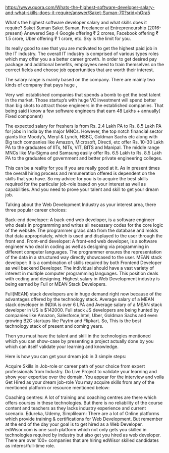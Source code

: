 https://www.quora.com/Whats-the-highest-software-developer-salary-and-what-skills-does-it-require/answer/Saket-Suman-70?srid=hOra5


What's the highest software developer salary and what skills does it require?
Saket Suman
Saket Suman, Freelancer at Entrepreneurship (2016-present)
Answered Sep 4
Google offering ₹ 2 crores, Facebook offering ₹ 1.5 crore, Uber offering ₹ 1 crore, etc. Sky is the limit for you.

Its really good to see that you are motivated to get the highest paid job in the IT industry. The overall IT industry is comprised of various types roles which may offer you a a better career growth. In order to get desired pay package and additional benefits, employees need to train themselves on the correct fields and choose job opportunities that are worth their interest.

The salary range is mainly based on the company. There are mainly two kinds of company that pays huge ,

Very well established companies that spends a bomb to get the best talent in the market.
Those startup’s with huge VC investment will spend better than big shots to attract those engineers in the established companies.
That being said i know a few software engineers that earn 48 Lakhs + annually( Fixed component)


The expected salary for freshers is from Rs. 2.4 Lakh PA to Rs. 8.5 Lakh PA for jobs in India by the major MNCs. However, the top notch financial sector giants like Moody’s, Meryl & Lynch, HSBC, Goldman Sachs etc along with Big tech companies like Amazon, Microsoft, Directi, etc offer Rs. 10-30 Lakh PA to the graduates of IITs, NITs, VIT, BITS and Manipal. The middle range MNCs like Mu-Sigma and Samsung easily offer Rs. 6.5 Lakh to Rs. 8.5 Lakh PA to the graduates of government and better private engineering colleges.

This can be a reality for you if you are really good at it. As in present times the overall hiring process and remuneration offered is dependent on the skills that you have. So my advice for you is to acquire the best skills required for the particular job-role based on your interest as well as capabilities. And you need to prove your talent and skill to get your dream job.

Talking about the Web Development Industry as your interest area, there three popular career choices:

Back-end developer: A back-end web developer, is a software engineer who deals in programming and writes all necessary codes for the core logic of the website. The programmer grabs data from the database and molds that data appropriately, which is used and displayed to the user through the front end.
Front-end developer: A front-end web developer, is a software engineer who deal in coding as well as designing via programming in different computer languages. The programmer ensures the representation of the data in a structured way directly showcased to the user.
MEAN stack developer: It is a combination of skills required by both Frontend Developer as well backend Developer. The individual should have a vast variety of interest in multiple computer programming languages. This position deals with coding and designing. Highest salary in Web Development industry is being earned by Full or MEAN Stack Developers.

Full(MEAN) stack developers are in huge demand right now because of the advantages offered by the technology stack. Average salary of a MEAN stack developer in INDIA is over 6 LPA and Average salary of a MEAN stack developer in US is $142000. Full stack JS developers are being hunted by companies like Amazon, Salesforce,Intel, Uber, Goldman Sachs and even growing B2C startups like Paytm and Flipkart. So, This is the best technology stack of present and coming years.

Then you must have the talent and skill in the technologies mentioned which you can show-case by presenting a project actually done by you which can itself validate your learning and knowledge.

Here is how you can get your dream job in 3 simple steps:

Acquire Skills in Job-role or career path of your choice from expert professionals from Industry.
Do Live Project to validate your learning and show your expertise over the domain.
You appear for the interview and voila Get Hired as your dream job-role
You may acquire skills from any of the mentioned platform or resource mentioned below:

Coaching centres: A lot of training and coaching centres are there which offers courses in these technologies. But there is no reliability of the course content and teachers as they lacks industry experience and current scenario.
Edureka, Udemy, Simplilearn: There are a lot of Online platforms which provide training & certifications for Web Development. But remember at the end of the day your goal is to get hired as a Web Developer.
edWisor.com is one such platform which not only gets you skilled in technologies required by industry but also get you hired as web developer. There are over 100+ companies that are hiring edWisor skilled candidates as interns/full-time role.
